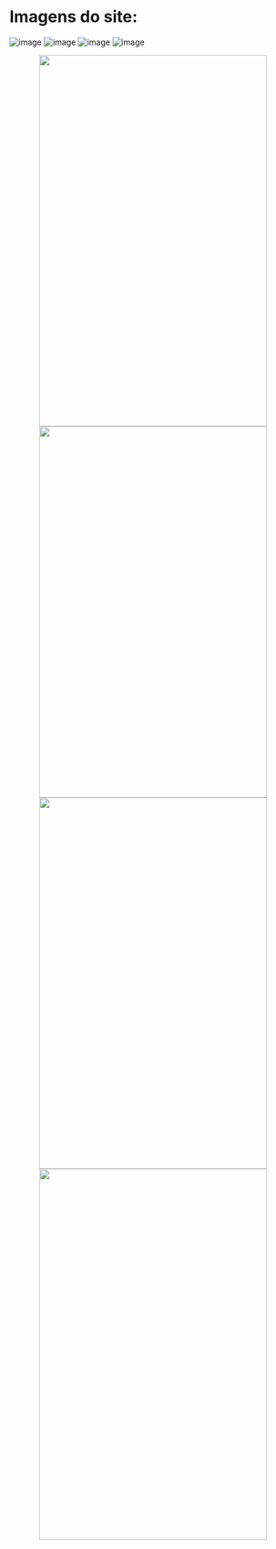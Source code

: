 # Imagens do site:
![image](https://github.com/user-attachments/assets/ea124afc-6ab4-43a7-bc86-5ce208b15e7d)
![image](https://github.com/user-attachments/assets/7dd5d243-6d99-41c1-904a-dc1fb9c0ced4)
![image](https://github.com/user-attachments/assets/07a68531-1125-4311-a06a-26a008216e40)
![image](https://github.com/user-attachments/assets/0c841d93-5099-420b-a3de-c9b40d545650)

<p align="center">
  <img src="https://github.com/user-attachments/assets/b3366d68-bf88-43e2-be5c-39ac49196d19" width="400" height="650"/>
  <img src="https://github.com/user-attachments/assets/f8db8fe3-4a5e-44c5-9b5b-3685fbdb5e54" width="400" height="650"/>
  <img src="https://github.com/user-attachments/assets/b018ac5a-2ea3-4b97-82d1-bf8e9d9c8c2c" width="400" height="650"/>
  <img src="https://github.com/user-attachments/assets/9dbee67e-165e-4b2f-a487-94bb70281b8a" width="400" height="650"/>
</p>

